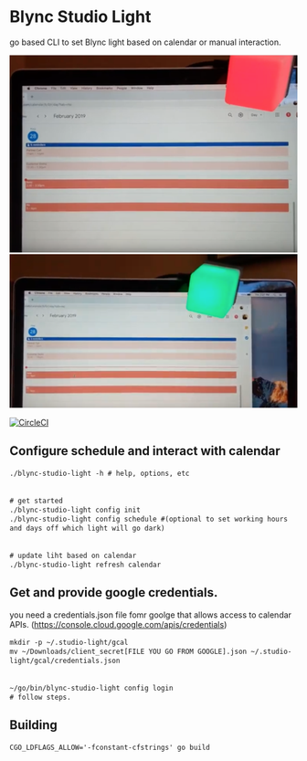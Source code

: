 # Blync Studio Light

go based CLI to set Blync light based on calendar or manual interaction.

![Busy Calendar shows red light](assets/busy_red.png)
![Open Calendar shows green light](assets/avail_green.png)


[![CircleCI](https://circleci.com/gh/eddiewebb/blync-studio-light.svg?style=svg)](https://circleci.com/gh/eddiewebb/blync-studio-light)


## Configure schedule and interact with calendar
```
./blync-studio-light -h # help, options, etc


# get started
./blync-studio-light config init
./blync-studio-light config schedule #(optional to set working hours and days off which light will go dark)


# update liht based on calendar
./blync-studio-light refresh calendar 

```



## Get and provide google credentials.

you need a credentials.json file fomr goolge that allows access to calendar APIs.  (https://console.cloud.google.com/apis/credentials)

```
mkdir -p ~/.studio-light/gcal
mv ~/Downloads/client_secret[FILE YOU GO FROM GOOGLE].json ~/.studio-light/gcal/credentials.json


~/go/bin/blync-studio-light config login
# follow steps.
```



## Building

`CGO_LDFLAGS_ALLOW='-fconstant-cfstrings' go build`

